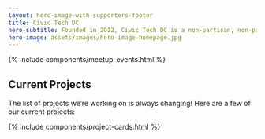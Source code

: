 ```yaml
---
layout: hero-image-with-supporters-footer
title: Civic Tech DC
hero-subtitle: Founded in 2012, Civic Tech DC is a non-partisan, non-political group of volunteer civic hackers working together to solve local issues and help people engage with the city.
hero-image: assets/images/hero-image-homepage.jpg
---
```


{% include components/meetup-events.html %}

## Current Projects

The list of projects we’re working on is always changing! Here are a few of
our current projects:

{% include components/project-cards.html %}

<script src="{{ site.baseurl }}/assets/js/meetup.js"></script>
